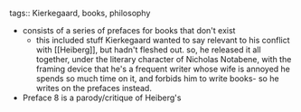 tags:: Kierkegaard, books, philosophy

- consists of a series of prefaces for books that don't exist
	- this included stuff Kierkegaard wanted to say relevant to his conflict with [[Heiberg]], but hadn't fleshed out. so, he released it all together, under the literary character of Nicholas Notabene, with the framing device that he's a frequent writer whose wife is annoyed he spends so much time on it, and forbids him to write books- so he writes on the prefaces instead.
- Preface 8 is a parody/critique of Heiberg's